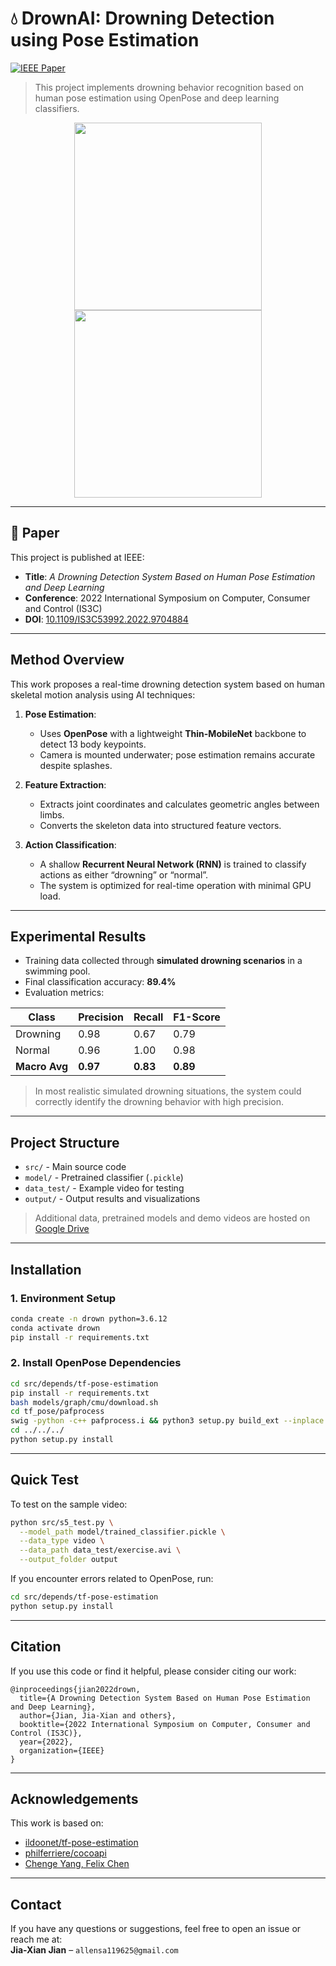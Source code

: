 
# 💧 DrownAI: Drowning Detection using Pose Estimation

[![IEEE Paper](https://img.shields.io/badge/IEEE-Publication-blue)](https://ieeexplore.ieee.org/document/9704884)

> This project implements drowning behavior recognition based on human pose estimation using OpenPose and deep learning classifiers.

<div align="center">
  <img src="https://github.com/chia-shein/Drown_GIF/blob/main/%E5%81%B4%E8%BA%AB%2000_00_00-00_00_30.gif" width="300"/>
  <img src="https://github.com/chia-shein/Drown_GIF/blob/main/%E6%AD%A3%E9%9D%A2%2000_00_00-00_00_30.gif" width="300"/>
</div>

---

## 📄 Paper

This project is published at IEEE:

- **Title**: *A Drowning Detection System Based on Human Pose Estimation and Deep Learning*
- **Conference**: 2022 International Symposium on Computer, Consumer and Control (IS3C)
- **DOI**: [10.1109/IS3C53992.2022.9704884](https://ieeexplore.ieee.org/document/9704884)

---

##  Method Overview

This work proposes a real-time drowning detection system based on human skeletal motion analysis using AI techniques:

1. **Pose Estimation**:
   - Uses **OpenPose** with a lightweight **Thin-MobileNet** backbone to detect 13 body keypoints.
   - Camera is mounted underwater; pose estimation remains accurate despite splashes.

2. **Feature Extraction**:
   - Extracts joint coordinates and calculates geometric angles between limbs.
   - Converts the skeleton data into structured feature vectors.

3. **Action Classification**:
   - A shallow **Recurrent Neural Network (RNN)** is trained to classify actions as either “drowning” or “normal”.
   - The system is optimized for real-time operation with minimal GPU load.

---

##  Experimental Results

- Training data collected through **simulated drowning scenarios** in a swimming pool.
- Final classification accuracy: **89.4%**
- Evaluation metrics:

| Class     | Precision | Recall | F1-Score |
|-----------|-----------|--------|----------|
| Drowning  | 0.98      | 0.67   | 0.79     |
| Normal    | 0.96      | 1.00   | 0.98     |
| **Macro Avg** | **0.97**  | **0.83** | **0.89**   |

> In most realistic simulated drowning situations, the system could correctly identify the drowning behavior with high precision.

---

##  Project Structure

- `src/` - Main source code
- `model/` - Pretrained classifier (`.pickle`)
- `data_test/` - Example video for testing
- `output/` - Output results and visualizations

>  Additional data, pretrained models and demo videos are hosted on [Google Drive](https://drive.google.com/drive/folders/1LpkQqHllmBfhozYpiUWEP-tihkzgzDVC?usp=sharing)

---

##  Installation

### 1. Environment Setup

```bash
conda create -n drown python=3.6.12
conda activate drown
pip install -r requirements.txt
```

### 2. Install OpenPose Dependencies

```bash
cd src/depends/tf-pose-estimation
pip install -r requirements.txt
bash models/graph/cmu/download.sh
cd tf_pose/pafprocess
swig -python -c++ pafprocess.i && python3 setup.py build_ext --inplace
cd ../../../
python setup.py install
```

---

##  Quick Test

To test on the sample video:

```bash
python src/s5_test.py \
  --model_path model/trained_classifier.pickle \
  --data_type video \
  --data_path data_test/exercise.avi \
  --output_folder output
```

If you encounter errors related to OpenPose, run:

```bash
cd src/depends/tf-pose-estimation
python setup.py install
```

---

##  Citation

If you use this code or find it helpful, please consider citing our work:

```
@inproceedings{jian2022drown,
  title={A Drowning Detection System Based on Human Pose Estimation and Deep Learning},
  author={Jian, Jia-Xian and others},
  booktitle={2022 International Symposium on Computer, Consumer and Control (IS3C)},
  year={2022},
  organization={IEEE}
}
```

---

##  Acknowledgements

This work is based on:
- [ildoonet/tf-pose-estimation](https://github.com/ildoonet/tf-pose-estimation)
- [philferriere/cocoapi](https://github.com/philferriere/cocoapi)
- [Chenge Yang, Felix Chen](https://github.com/felixchenfy/Realtime-Action-Recognition)

---

##  Contact

If you have any questions or suggestions, feel free to open an issue or reach me at:  
**Jia-Xian Jian** – `allensa119625@gmail.com`
